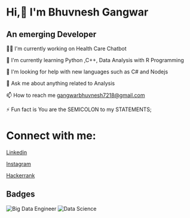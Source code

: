 
# Hi,👋 I'm Bhuvnesh Gangwar


##                 An emerging Developer




👩‍💻 I'm currently working on Health Care Chatbot

🌱 I'm currently learning Python ,C++, Data Analysis with R Programming

🤔 I'm looking for help with new languages such as C# and Nodejs

💬 Ask me about anything related to Analysis

📫 How to reach me gangwarbhuvnesh7218@gmail.com

⚡️ Fun fact  is You are the SEMICOLON to my STATEMENTS;


# Connect with me:

[Linkedin](https://www.linkedin.com/in/bhuvnesh-gangwar/)

[Instagram](https://www.instagram.com/bhuvi_gw/)

[Hackerrank](https://www.hackerrank.com/BhuvneshGangwar)



## Badges


![Big Data Engineer ](https://acclaim-production-app.s3.amazonaws.com/uploads/baked_badge_image/image/a4ad427e-3d30-4026-9fe3-3a9fe51cc6a4/big-data-engineer-mastery-award-2021.png?response-content-disposition=attachment&X-Amz-Expires=86400&X-Amz-Date=20220520T211156Z&X-Amz-Algorithm=AWS4-HMAC-SHA256&X-Amz-Credential=AKIAJLA3MEMCDJNPNG2Q%2F20220520%2Fus-east-1%2Fs3%2Faws4_request&X-Amz-SignedHeaders=host&X-Amz-Signature=97a874af35af589492f0ce7d65a46f846eca33bc004e43dba7008601b876c94e)
![Data Science](https://acclaim-production-app.s3.amazonaws.com/uploads/baked_badge_image/image/85babfdf-cd14-4e9a-b9ca-632a2ad8e969/data-science-foundations-level-1.png?response-content-disposition=attachment&X-Amz-Expires=86400&X-Amz-Date=20220520T211124Z&X-Amz-Algorithm=AWS4-HMAC-SHA256&X-Amz-Credential=AKIAJLA3MEMCDJNPNG2Q%2F20220520%2Fus-east-1%2Fs3%2Faws4_request&X-Amz-SignedHeaders=host&X-Amz-Signature=3c2cc62bc59b5129dc1841a4b2b64a81521fb88937d55dff80f0af822b544e67)

